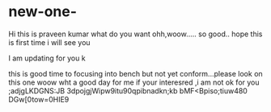 # new-one-
Hi this is praveen kumar what do you want
ohh,woow.....
so good..
hope this is first time i will see you


I am updating for you k


this is good time to focusing into bench but not yet conform...please look on this one
woow wht a good day for me if your interesred ,i am not ok for you
;adjgLKDGNS:JB
3dpojgjWipw9itu90qpibnadkn;kb
bMF<Bpiso;tiuw480
DGw[0tow=0HIE9
